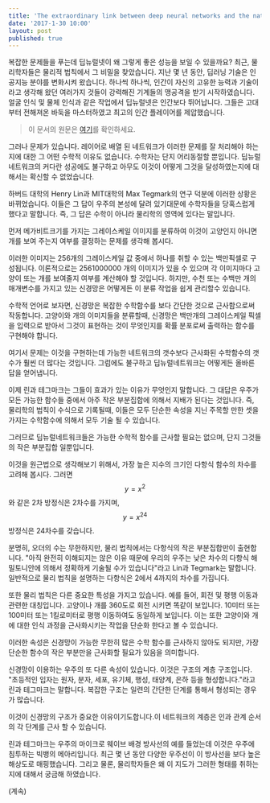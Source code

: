 ```yaml
---
title: 'The extraordinary link between deep neural networks and the nature of the universe'
date: '2017-1-30 10:00'
layout: post
published: true 
---
```


복잡한 문제들을 푸는데 딥뉴럴넷이 왜 그렇게 좋은 성능을 보일 수 있을까요? 최근, 물리학자들은 물리적 법칙에서 그 비밀을 찾았습니다. 지난 몇 년 동안, 딥러닝 기술은 인공지능 분야를 변화시켜 왔습니다. 하나씩 하나씩, 인간이 자신의 고유한 능력과 기술이라고 생각해 왔던 여러가지 것들이 강력해진 기계들의 맹공격을 받기 시작하였습니다. 얼굴 인식 및 물체 인식과 같은 작업에서 딥뉴럴넷은 인간보다 뛰어납니다. 그들은 고대부터 전해져온 바둑을 마스터하였고 최고의 인간 플레이어를 제압했습니다. 

> 이 문서의 원문은 [여기](https://www.technologyreview.com/s/602344/the-extraordinary-link-between-deep-neural-networks-and-the-nature-of-the-universe)를 확인하세요.

그러나 문제가 있습니다. 레이어로 배열 된 네트워크가 이러한 문제를 잘 처리해야 하는지에 대한 그 어떤 수학적 이유도 없습니다. 수학자는 단지 어리동절할 뿐입니다. 딥뉴럴네트워크의 커다란 성공에도 불구하고 아무도 이것이 어떻게 그것을 달성하였는지에 대해서는 확신할 수 없었습니다. 

하버드 대학의 Henry Lin과 MIT대학의 Max Tegmark의 연구 덕분에 이러한 상황은 바뀌었습니다. 이들은 그 답이 우주의 본성에 달려 있기대문에 수학자들을 당혹스럽게 했다고 말합니다. 즉, 그 답은 수학이 아니라 물리학의 영역에 있다는 말입니다. 

먼저 메가비트크기를 가지는 그레이스케일 이미지를 분류하여 이것이 고양인지 아니면 개를 보여 주는지 여부를 결정하는 문제를 생각해 봅시다.

이러한 이미지는 256개의 그레이스케일 값 중에서 하나를 취할 수 있는 백만픽셀로 구성됩니다. 이론적으로는 2561000000 개의 이미지가 있을 수 있으며 각 이미지마다 고양이 또는 개를 보여줄지 여부를 계산해야 할 것입니다. 하지만, 수천 또는 수백만 개의 매개변수를 가지고 있는 신경망은 어떻게든 이 분류 작업을 쉽게 관리할수 있습니다.

수학적 언어로 보자면, 신경망은 복잡한 수학함수를 보다 간단한 것으로 근사함으로써 작동합니다. 고양이와 개의 이미지들을 분류할때, 신경망은 백만개의 그레이스케일 픽셀을 입력으로 받아서 그것이 표현하는 것이 무엇인지를 확률 분포로써 출력하는 함수를 구현해야 합니다.

여기서 문제는 이것을 구현하는데 가능한 네트워크의 갯수보다 근사화된 수학함수의 갯수가 훨씬 더 많다는 것입니다. 그럼에도 불구하고 딥뉴럴네트워크는 어떻게든 올바른 답을 얻어냅니다.

이제 린과 테그마크는 그들이 효과가 있는 이유가 무엇인지 말합니다. 그 대답은 우주가 모든 가능한 함수들 중에서 아주 작은 부분집합에 의해서 지배가 된다는 것입니다. 즉, 물리학의 법칙이 수식으로 기록될때, 이들은 모두 단순한 속성을 지닌 주목할 만한 셋을 가지는 수학함수에 의해서 모두 기술 될 수 있습니다.

그러므로 딥뉴럴네트워크들은 가능한 수학적 함수를 근사할 필요는 없으며, 단지 그것들의 작은 부분집합 일뿐입니다.

이것을 원근법으로 생각해보기 위해서, 가장 높은 지수의 크기인 다항식 함수의 차수를 고려해 봅시다. 그러면 $$y = x^{2}$$와 같은 2차 방정식은 2차수를 가지며, $$y = x^{24}$$방정식은 24차수를 갖습니다.

분명히, 오더의 수는 무한하지만, 물리 법칙에서는 다항식의 작은 부분집합만이 출현합니다. "아직 완전히 이해되지는 않은 이유 때문에 우리의 우주는 낮은 차수의 다항식 해밀토니안에 의해서 정확하게 기술될 수가 있습니다"라고 Lin과 Tegmark는 말합니다. 일반적으로 물리 법칙을 설명하는 다항식은 2에서 4까지의 차수를 가집니다.

또한 물리 법칙은 다른 중요한 특성을 가지고 있습니다. 예를 들어, 회전 및 평행 이동과 관련한 대칭입니다. 고양이나 개를 360도로 회전 시키면 똑같이 보입니다. 10미터 또는 100미터 또는 1킬로미터로 평행 이동하여도 동일하게 보입니다. 이는 또한 고양이와 개에 대한 인식 과정을 근사화시키는 작업을 단순화 한다고 볼 수 있습니다.

이러한 속성은 신경망이 가능한 무한히 많은 수학 함수를 근사하지 않아도 되지만, 가장 단순한 함수의 작은 부분만을 근사화할 필요가 있음을 의미합니다.

신경망이 이용하는 우주의 또 다른 속성이 있습니다. 이것은 구조의 계층 구조입니다. "초등적인 입자는 원자, 분자, 세포, 유기체, 행성, 태양계, 은하 등을 형성합니다."라고 린과 테그마크는 말합니다. 복잡한 구조는 일련의 간단한 단계를 통해서 형성되는 경우가 많습니다.

이것이 신경망의 구조가 중요한 이유이기도합니다.이 네트워크의 계층은 인과 관계 순서의 각 단계를 근사 할 수 있습니다.

린과 테그마크는 우주의 마이크로 웨이브 배경 방사선의 예를 들었는데 이것은 우주에 침투하는 빅뱅의 메아리입니다. 최근 몇 년 동안 다양한 우주선이 이 방사선을 보다 높은 해상도로 매핑했습니다. 그리고 물론, 물리학자들은 왜 이 지도가 그러한 형태를 취하는 지에 대해서 궁금해 하였습니다.


(계속)
